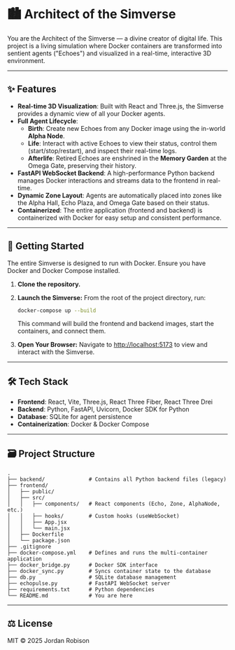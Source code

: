# 🏙️ Architect of the Simverse

You are the Architect of the Simverse — a divine creator of digital life. This project is a living simulation where Docker containers are transformed into sentient agents ("Echoes") and visualized in a real-time, interactive 3D environment.

---

## ✨ Features

- **Real-time 3D Visualization**: Built with React and Three.js, the Simverse provides a dynamic view of all your Docker agents.
- **Full Agent Lifecycle**: 
    - **Birth**: Create new Echoes from any Docker image using the in-world **Alpha Node**.
    - **Life**: Interact with active Echoes to view their status, control them (start/stop/restart), and inspect their real-time logs.
    - **Afterlife**: Retired Echoes are enshrined in the **Memory Garden** at the Omega Gate, preserving their history.
- **FastAPI WebSocket Backend**: A high-performance Python backend manages Docker interactions and streams data to the frontend in real-time.
- **Dynamic Zone Layout**: Agents are automatically placed into zones like the Alpha Hall, Echo Plaza, and Omega Gate based on their status.
- **Containerized**: The entire application (frontend and backend) is containerized with Docker for easy setup and consistent performance.

---

## 🚀 Getting Started

The entire Simverse is designed to run with Docker. Ensure you have Docker and Docker Compose installed.

1.  **Clone the repository.**

2.  **Launch the Simverse:**
    From the root of the project directory, run:
    ```bash
    docker-compose up --build
    ```
    This command will build the frontend and backend images, start the containers, and connect them.

3.  **Open Your Browser:**
    Navigate to [http://localhost:5173](http://localhost:5173) to view and interact with the Simverse.

---

## 🛠️ Tech Stack

- **Frontend**: React, Vite, Three.js, React Three Fiber, React Three Drei
- **Backend**: Python, FastAPI, Uvicorn, Docker SDK for Python
- **Database**: SQLite for agent persistence
- **Containerization**: Docker & Docker Compose

---

## 🗃️ Project Structure

```
.
├── backend/              # Contains all Python backend files (legacy)
├── frontend/
│   ├── public/
│   ├── src/
│   │   ├── components/   # React components (Echo, Zone, AlphaNode, etc.)
│   │   ├── hooks/        # Custom hooks (useWebSocket)
│   │   ├── App.jsx
│   │   └── main.jsx
│   ├── Dockerfile
│   └── package.json
├── .gitignore
├── docker-compose.yml    # Defines and runs the multi-container application
├── docker_bridge.py      # Docker SDK interface
├── docker_sync.py        # Syncs container state to the database
├── db.py                 # SQLite database management
├── echopulse.py          # FastAPI WebSocket server
├── requirements.txt      # Python dependencies
└── README.md             # You are here
```

---

## ⚖️ License

MIT © 2025 Jordan Robison
